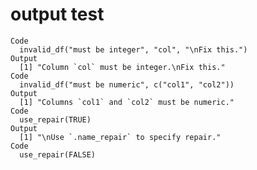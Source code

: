 # output test

    Code
      invalid_df("must be integer", "col", "\nFix this.")
    Output
      [1] "Column `col` must be integer.\nFix this."
    Code
      invalid_df("must be numeric", c("col1", "col2"))
    Output
      [1] "Columns `col1` and `col2` must be numeric."
    Code
      use_repair(TRUE)
    Output
      [1] "\nUse `.name_repair` to specify repair."
    Code
      use_repair(FALSE)

